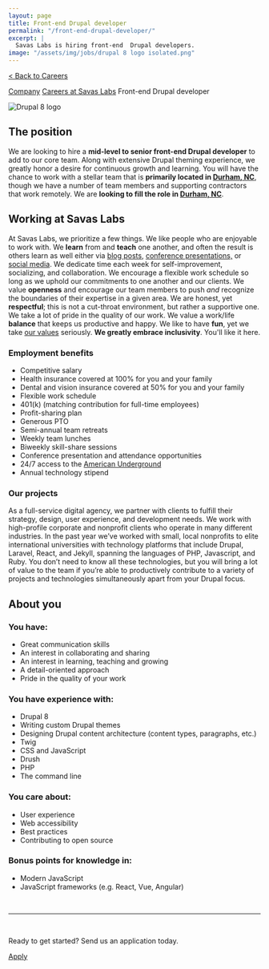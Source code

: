 ```yaml
---
layout: page
title: Front-end Drupal developer
permalink: "/front-end-drupal-developer/"
excerpt: |
  Savas Labs is hiring front-end  Drupal developers.
image: "/assets/img/jobs/drupal 8 logo isolated.png"
---
```


<p class="breadcrumbs hide-for-medium hide-for-large">
    <a href="/careers">< Back to Careers</a>
</p>
<p class="breadcrumbs hide-for-small">
    <a href="/company">Company</a><i class="fa fa-caret-right"></i>
    <a href="/careers">Careers at Savas Labs</a><i class="fa fa-caret-right"></i>
    Front-end Drupal developer
</p>

<div class="icon--job">
    <img src="/assets/img/jobs/drupal 8 logo isolated.svg" alt="Drupal 8 logo">
</div>

## The position

We are looking to hire a **mid-level to senior front-end Drupal developer** to add to our core team. Along with extensive Drupal theming experience, we greatly honor a desire for continuous growth and learning. You will have the chance to work with a stellar team that is **primarily located in [Durham, NC](/durham)**, though we have a number of team members and supporting contractors that work remotely. We are **looking to fill the role in [Durham, NC](/durham)**.

## Working at Savas Labs

At Savas Labs, we prioritize a few things. We like people who are enjoyable to work with. We **learn** from and **teach** one another, and often the result is others learn as well either via [blog posts](/blog),
 [conference presentations,](/results/open-source/#presentations) or [social media](https://twitter.com/savaslabs). We dedicate time each week for self-improvement, socializing, and collaboration. We encourage a flexible work schedule so long as we uphold our commitments to one another and our clients. We value **openness** and encourage our team members to push _and_ recognize the boundaries of their expertise in a given area. We are honest, yet **respectful**; this is not a cut-throat environment, but rather a supportive one. We take a lot of pride in the quality of our work. We value a work/life **balance** that keeps us productive and happy. We like to have **fun**, yet we take [our values](/company/mission-and-values/) seriously. **We greatly embrace inclusivity**. You'll like it here.

### Employment benefits

+ Competitive salary
+ Health insurance covered at 100% for you and your family
+ Dental and vision insurance covered at 50% for you and your family
+ Flexible work schedule
+ 401(k) (matching contribution for full-time employees)
+ Profit-sharing plan
+ Generous PTO
+ Semi-annual team retreats
+ Weekly team lunches
+ Biweekly skill-share sessions
+ Conference presentation and attendance opportunities
+ 24/7 access to the [American Underground](http://americanunderground.com/)
+ Annual technology stipend

### Our projects

As a full-service digital agency, we partner with clients to fulfill their strategy, design, user experience, and development needs. We work with high-profile corporate and nonprofit clients who operate in many different industries. In the past year we’ve worked with small, local nonprofits to elite international universities with technology platforms that include Drupal, Laravel, React, and Jekyll, spanning the languages of PHP, Javascript, and Ruby. You don’t need to know all these technologies, but you will bring a lot of value to the team if you’re able to productively contribute to a variety of projects and technologies simultaneously apart from your Drupal focus.

## About you

### You have:

+ Great communication skills
+ An interest in collaborating and sharing
+ An interest in learning, teaching and growing
+ A detail-oriented approach
+ Pride in the quality of your work

### You have experience with:

+ Drupal 8
+ Writing custom Drupal themes
+ Designing Drupal content architecture (content types, paragraphs, etc.)
+ Twig
+ CSS and JavaScript
+ Drush
+ PHP
+ The command line

### You care about:

+ User experience
+ Web accessibility
+ Best practices
+ Contributing to open source

### Bonus points for knowledge in:

+ Modern JavaScript
+ JavaScript frameworks (e.g. React, Vue, Angular)

<br>

---

<br>

Ready to get started? Send us an application today.
<!-- @todo: Add correct link. -->
<a href="https://savas-labs.breezy.hr/p/b2a556a7a1ab-drupal-developer/apply" class="button--arrow--orange">Apply</a>
